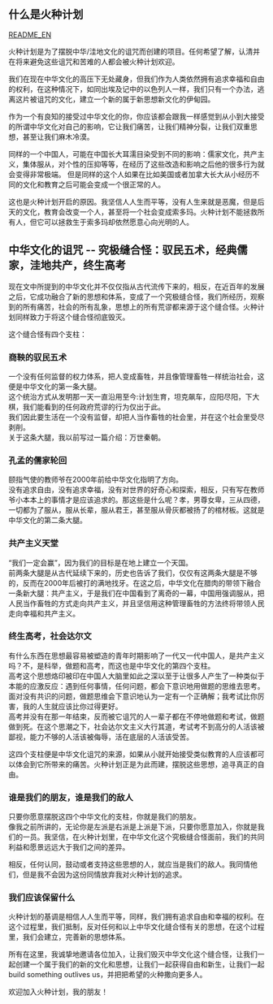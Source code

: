 ## 什么是火种计划

[README_EN](https://github.com/AllSparkProject/AllSpark/blob/main/README_EN.md)

火种计划是为了摆脱中华/洼地文化的诅咒而创建的项目。任何希望了解，认清并在将来避免这些诅咒和苦难的人都会被火种计划欢迎。

我们在现在中华文化的高压下无处藏身，但我们作为人类依然拥有追求幸福和自由的权利，在这种情况下，如同出埃及记中的以色列人一样，我们只有一个办法，逃离这片被诅咒的文化，建立一个新的属于新思想新文化的伊甸园。

作为一个有良知的接受过中华文化的你，你应该都会跟我一样感觉到从小到大接受的所谓中华文化对自己的影响，它让我们痛苦，让我们精神分裂，让我们双重思想，甚至让我们麻木冷漠。

同样的一个中国人，可能在中国长大耳濡目染受到不同的影响：儒家文化，共产主义，集体服从，对个性的压抑等等，在经历了这些改造和影响之后他的很多行为就会变得非常极端。 但是同样的这个人如果在比如美国或者加拿大长大从小经历不同的文化和教育之后可能会变成一个很正常的人。

这也是火种计划开启的原因。我坚信人人生而平等，没有人生来就是恶魔，但是后天的文化，教育会改变一个人，甚至将一个社会变成索多玛。火种计划不能拯救所有人，但它可以拯救生于索多玛却依然愿意心向光明的人。

## 中华文化的诅咒 -- 究极缝合怪：驭民五术，经典儒家，洼地共产，终生高考

现在文中所提到的中华文化并不仅仅指从古代流传下来的，相反，在近百年的发展之后，它成功融合了新的思想和体系，变成了一个究极缝合怪，我们所经历，观察到的所有痛苦，社会的所有乱象，思想上的所有荒谬都来源于这个缝合怪。火种计划同样致力于将这个缝合怪彻底毁灭。

这个缝合怪有四个支柱：

### 商鞅的驭民五术
一个没有任何监督的权力体系，把人变成畜牲，并且像管理畜牲一样统治社会，这便是中华文化的第一条大腿。  
这个统治方式从发明那一天一直沿用至今:计划生育，坦克飙车，应阳尽阳，下大棋，我们能看到的任何政府荒谬的行为仅出于此。  
我们因此要生活在一个没有监督，却把人当作畜牲的社会里，并在这个社会里受尽剥削。  
关于这条大腿，我以前写过一篇介绍：万世秦朝。

### 孔孟的儒家轮回
颐指气使的教师爷在2000年前给中华文化指明了方向。  
没有追求自由，没有追求幸福，没有对世界的好奇心和探索，相反，只有写在教师爷小本本上的事情才是应该追求的。那这些是什么呢？孝，男尊女卑，三从四德，一切都为了服从，服从长辈，服从君王，甚至服从骨灰都被扬了的棺材板。这就是中华文化的第二条大腿。

### 共产主义天堂
“我们一定会赢”，因为我们的目标是在地上建立一个天国。  
前两条大腿是从古代延续下来的，历史也告诉了我们，仅仅有这两条大腿是不够的，反而在2000年后被打的满地找牙。在这之后，中华文化在腊肉的带领下融合一条新大腿：共产主义，于是我们在中国看到了离奇的一幕，中国用强调服从，把人民当作畜牲的方式走向共产主义，并且坚信用这种管理畜牲的方法终将带领人民走向幸福和共产主义。

### 终生高考，社会达尔文
有什么东西在思想最容易被塑造的青年时期影响了一代又一代中国人，是共产主义吗？不，是科举，做题和高考，而这也是中华文化的第四个支柱。  
高考这个思想烙印被印在中国人大脑里如此之深以至于让很多人产生了一种类似于本能的应激反应：遇到任何事情，任何问题，都会下意识地用做题的思维去思考。  
面对没有共识的问题，做题思维会下意识地认为一定有一个正确解；我考试比你厉害，我的人生就应该比你过得更好。  
高考并没有在那一年结束，反而被它诅咒的人一辈子都在不停地做题和考试，做题做到死。在这个思潮之下，社会达尔文主义大行其道，考试考不到高分的人活该被鄙视，能力不够的人活该被侮辱，活在底层的人活该受苦。

这四个支柱便是中华文化诅咒的来源，如果从小就开始接受类似教育的人应该都可以体会到它所带来的痛苦。火种计划正是为此而建，摆脱这些思想，追寻真正的自由。

### 谁是我们的朋友，谁是我们的敌人
只要你愿意摆脱这四个中华文化的支柱，你就是我们的朋友。  
像我之前所讲的，无论你是左派是右派是上派是下派，只要你愿意加入，你就是我们的一员。我坚信，在火种计划里，在中华文化这个究极缝合怪面前，我们的共同利益和愿景远远大于我们之间的差异。

相反，任何认同，鼓动或者支持这些思想的人，就应当是我们的敌人。我同情他们，但是我不会因为这份同情放弃我对火种计划的追求。

### 我们应该保留什么
火种计划的基调是相信人人生而平等，同样，我们拥有追求自由和幸福的权利。在这个过程里，我们抵制，反对任何和以上中华文化缝合怪有关的思想，在这个过程里，我们会建立，完善新的思想体系。

所有在这里，我诚挚地邀请各位加入，让我们毁灭中华文化这个缝合怪，让我们一起创建一个属于我们的新的文化和思想，让我们一起获得自由和新生，让我们一起build something outlives us，并把把希望的火种撒向更多人。

欢迎加入火种计划，我的朋友！
